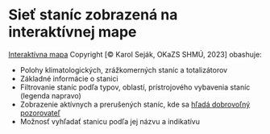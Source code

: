 # Sieť staníc zobrazená na interaktívnej mape

[Interaktívna mapa](Mapa_RS_2023_T_M.html) Copyright [© Karol Seják, OKaZS SHMÚ, 2023] obashuje:
- Polohy klimatologických, zrážkomerných staníc a totalizátorov
- Základné informácie o stanici
- Filtrovanie staníc podľa typov, oblastí, prístrojového vybavenia staníc (legenda napravo)
- Zobrazenie aktívnych a prerušených staníc, kde sa <a href=" https://www.shmu.sk/sk/?page=1824 " title="Link">hľadá dobrovoľný pozorovateľ</a>
- Možnosť vyhľadať stanicu podľa jej názvu a indikatívu 

